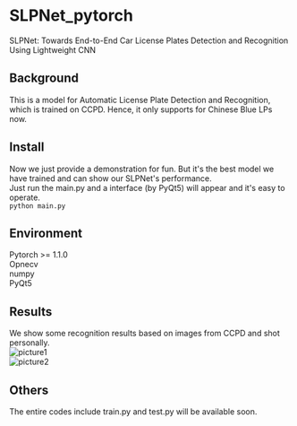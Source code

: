 # SLPNet_pytorch
SLPNet: Towards End-to-End Car License Plates Detection and Recognition Using Lightweight CNN

## Background
This is a model for Automatic License Plate Detection and Recognition, which is trained on CCPD. Hence, it only supports for Chinese Blue LPs now.

## Install
Now we just provide a demonstration for fun. But it's the best model we have trained and can show our SLPNet's performance.<br>
Just run the main.py and a interface (by PyQt5) will appear and it's easy to operate.<br>
`python main.py`

## Environment
Pytorch >= 1.1.0<br>
Opnecv<br>
numpy<br>
PyQt5<br>

## Results
We show some recognition results based on images from CCPD and shot personally.<br>
![picture1](https://github.com/JackEasson/SLPNet_pytorch/tree/master/example_pictures/example3.PNG)<br>
![picture2](https://github.com/JackEasson/SLPNet_pytorch/tree/master/example_pictures/example4.PNG)

## Others
The entire codes include train.py and test.py will be available soon.
